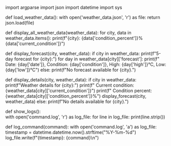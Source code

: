 
import argparse
import json
import datetime
import sys


def load_weather_data():
    with open('weather_data.json', 'r') as file:
        return json.load(file)


def display_all_weather_data(weather_data):
    for city, data in weather_data.items():
        print(f"{city}: {data['condition_percent']}% {data['current_condition']}")


def display_forecast(city, weather_data):
    if city in weather_data:
        print(f"5-day forecast for {city}:")
        for day in weather_data[city]['forecast']:
            print(f"  Date: {day['date']}, Condition: {day['condition']}, High: {day['high']}°C, Low: {day['low']}°C")
    else:
        print(f"No forecast available for {city}.")


def display_details(city, weather_data):
    if city in weather_data:
        print(f"Weather details for {city}:")
        print(f"  Current condition: {weather_data[city]['current_condition']}")
        print(f"  Condition percent: {weather_data[city]['condition_percent']}%")
        display_forecast(city, weather_data)
    else:
        print(f"No details available for {city}.")


def show_logs():    
    with open('command.log', 'r') as log_file:
        for line in log_file:
            print(line.strip())


def log_command(command):
    with open('command.log', 'a') as log_file:
        timestamp = datetime.datetime.now().strftime("%Y-%m-%d")
        log_file.write(f"{timestamp}: {command}\n")
